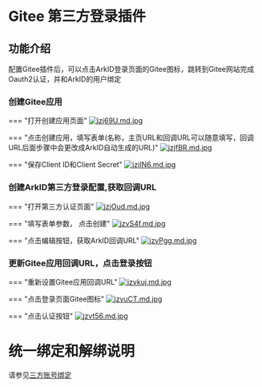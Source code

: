 # Gitee 第三方登录插件

## 功能介绍
配置Gitee插件后，可以点击ArkID登录页面的Gitee图标，跳转到Gitee网站完成Oauth2认证，并和ArkID的用户绑定

### 创建Gitee应用

=== "打开创建应用页面"
    [![jzj69U.md.jpg](https://s1.ax1x.com/2022/07/26/jzj69U.md.jpg)](https://imgtu.com/i/jzj69U)

=== "点击创建应用，填写表单(名称，主页URL和回调URL可以随意填写，回调URL后面步骤中会更改成ArkID自动生成的URL)"
    [![jzjfBR.md.jpg](https://s1.ax1x.com/2022/07/26/jzjfBR.md.jpg)](https://imgtu.com/i/jzjfBR)

=== "保存Client ID和Client Secret"
    [![jzjIN6.md.jpg](https://s1.ax1x.com/2022/07/26/jzjIN6.md.jpg)](https://imgtu.com/i/jzjIN6)

### 创建ArkID第三方登录配置,获取回调URL

=== "打开第三方认证页面"
    [![jzjOud.md.jpg](https://s1.ax1x.com/2022/07/26/jzjOud.md.jpg)](https://imgtu.com/i/jzjOud)

=== "填写表单参数， 点击创建"
    [![jzvS4f.md.jpg](https://s1.ax1x.com/2022/07/26/jzvS4f.md.jpg)](https://imgtu.com/i/jzvS4f)

=== "点击编辑按钮，获取ArkID回调URL"
    [![jzvPgg.md.jpg](https://s1.ax1x.com/2022/07/26/jzvPgg.md.jpg)](https://imgtu.com/i/jzvPgg)

### 更新Gitee应用回调URL，点击登录按钮

=== "重新设置Gitee应用回调URL"
    [![jzvkuj.md.jpg](https://s1.ax1x.com/2022/07/26/jzvkuj.md.jpg)](https://imgtu.com/i/jzvkuj)

=== "点击登录页面Gitee图标"
    [![jzvuCT.md.jpg](https://s1.ax1x.com/2022/07/26/jzvuCT.md.jpg)](https://imgtu.com/i/jzvuCT)

=== "点击认证按钮"
    [![jzvt56.md.jpg](https://s1.ax1x.com/2022/07/26/jzvt56.md.jpg)](https://imgtu.com/i/jzvt56)

# 统一绑定和解绑说明
请参见[三方账号绑定](/%20%20%20用户指南/用户手册/%20普通用户/认证管理/三方账号绑定/)